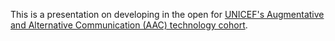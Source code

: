 This is a presentation on developing in the open for
<a href="http://unicefstories.org/2017/12/07/aaccohort/">UNICEF's Augmentative and Alternative
Communication (AAC) technology cohort</a>.

